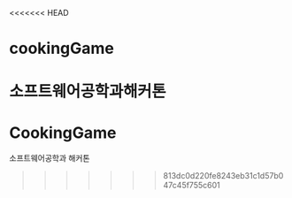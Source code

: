 <<<<<<< HEAD
# cookingGame
소프트웨어공학과해커톤
=======
# CookingGame
소프트웨어공학과 해커톤
>>>>>>> 813dc0d220fe8243eb31c1d57b047c45f755c601

